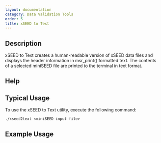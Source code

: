 ```yaml
---
layout: documentation
category: Data Validation Tools
order: 5
title: xSEED to Text
---
```


## Description

xSEED to Text creates a human-readable version of xSEED data files and displays the header information in msr_print() formatted text. The contents of a selected miniSEED file are printed to the terminal in text format.

## Help





## Typical Usage

To use the xSEED to Text utility, execute the following command:

```./xseed2text <miniSEED input file>```

## Example Usage